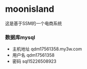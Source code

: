 # moonisland
这是基于SSM的一个电商系统
### 数据库mysql
* 主机地址 qdm17561358.my3w.com
* 用户名 qdm17561358
* 密码 sql15226508923
